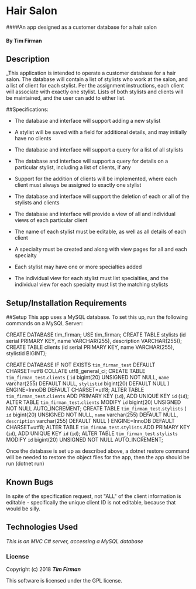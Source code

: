 # Hair Salon

####An app designed as a customer database for a hair salon

#### By Tim Firman

## Description

_This application is intended to operate a customer database for a hair salon.  The database will contain a list of stylists who work at the salon, and a list of client for each stylist.  Per the assignment instructions, each client will associate with exactly one stylist.  Lists of both stylists and clients will be maintained, and the user can add to either list.

##Specifications:

* The database and interface will support adding a new stylist

* A stylist will be saved with a field for additional details, and may initially have no clients

* The database and interface will support a query for a list of all stylists

* The database and interface will support a query for details on a particular stylist, including a list of clients, if any

* Support for the addition of clients will be implemented, where each client must always be assigned to exactly one stylist

* The database and interface will support the deletion of each or all of the stylists and clients

* The database and interface will provide a view of all and individual views of each particular client

* The name of each stylist must be editable, as well as all details of each client

* A specialty must be created and along with view pages for all and each specialty

* Each stylist may have one or more specialties added

* The individual view for each stylist must list specialties, and the individual view for each specialty must list the matching stylists

## Setup/Installation Requirements

##Setup
This app uses a MySQL database.  To set this up, run the following commands on a MySQL Server:

CREATE DATABASE tim_firman;
USE tim_firman;
CREATE TABLE stylists (id serial PRIMARY KEY, name VARCHAR(255), description VARCHAR(255));
CREATE TABLE clients (id serial PRIMARY KEY, name VARCHAR(255), stylistid BIGINT);

CREATE DATABASE IF NOT EXISTS `tim_firman_test` DEFAULT CHARSET=utf8 COLLATE utf8_general_ci;
CREATE TABLE `tim_firman_test`.`clients` (
  `id` bigint(20) UNSIGNED NOT NULL,
  `name` varchar(255) DEFAULT NULL,
  `stylistid` bigint(20) DEFAULT NULL
) ENGINE=InnoDB DEFAULT CHARSET=utf8;
ALTER TABLE `tim_firman_test`.`clients` ADD PRIMARY KEY (`id`), ADD UNIQUE KEY `id` (`id`);
ALTER TABLE `tim_firman_test`.`clients` MODIFY `id` bigint(20) UNSIGNED NOT NULL AUTO_INCREMENT;
CREATE TABLE `tim_firman_test`.`stylists` (
  `id` bigint(20) UNSIGNED NOT NULL,
  `name` varchar(255) DEFAULT NULL,
  `description` varchar(255) DEFAULT NULL
) ENGINE=InnoDB DEFAULT CHARSET=utf8;
ALTER TABLE `tim_firman_test`.`stylists` ADD PRIMARY KEY (`id`), ADD UNIQUE KEY `id` (`id`);
ALTER TABLE `tim_firman_test`.`stylists` MODIFY `id` bigint(20) UNSIGNED NOT NULL AUTO_INCREMENT;

Once the database is set up as described above, a dotnet restore command will be needed to restore the object files for the app, then the app should be run (dotnet run)

## Known Bugs

In spite of the specification request, not "ALL" of the client information is editable - specifically the unique client ID is not editable, because that would be silly.

## Technologies Used

_This is an MVC C# server, accessing a MySQL database_

### License

Copyright (c) 2018 **_Tim Firman_**

This software is licensed under the GPL license.
